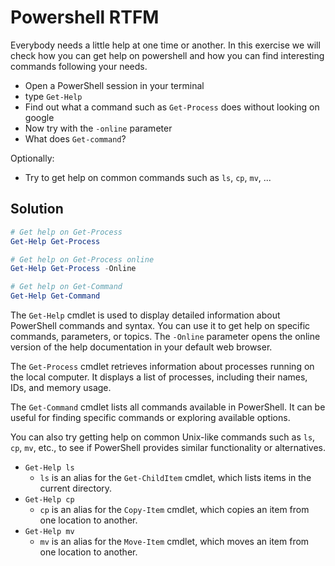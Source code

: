 # Powershell RTFM

Everybody needs a little help at one time or another. In this exercise we will check how you can get help on powershell and how you can find interesting commands following your needs.

- Open a PowerShell session in your terminal
- type `Get-Help`
- Find out what a command such as `Get-Process` does without looking on google
- Now try with the `-online` parameter
- What does `Get-command`? 

Optionally:

- Try to get help on common commands such as `ls`, `cp`, `mv`, ...


## Solution

```powershell
# Get help on Get-Process
Get-Help Get-Process

# Get help on Get-Process online
Get-Help Get-Process -Online

# Get help on Get-Command
Get-Help Get-Command
```

The `Get-Help` cmdlet is used to display detailed information about PowerShell commands and syntax. You can use it to get help on specific commands, parameters, or topics. The `-Online` parameter opens the online version of the help documentation in your default web browser.

The `Get-Process` cmdlet retrieves information about processes running on the local computer. It displays a list of processes, including their names, IDs, and memory usage.

The `Get-Command` cmdlet lists all commands available in PowerShell. It can be useful for finding specific commands or exploring available options.

You can also try getting help on common Unix-like commands such as `ls`, `cp`, `mv`, etc., to see if PowerShell provides similar functionality or alternatives.

- `Get-Help ls`
   - `ls` is an alias for the `Get-ChildItem` cmdlet, which lists items in the current directory.
- `Get-Help cp`
   - `cp` is an alias for the `Copy-Item` cmdlet, which copies an item from one location to another.
- `Get-Help mv`
   - `mv` is an alias for the `Move-Item` cmdlet, which moves an item from one location to another.